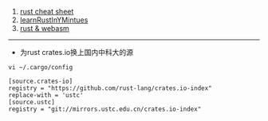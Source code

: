 1. [rust cheat sheet](https://cheats.rs)
2. [learnRustInYMintues](./learnRustInYMintues.md)
3. [rust & webasm](https://rustwasm.github.io/docs/book/introduction.html)



----

 - 为rust crates.io换上国内中科大的源

```
vi ~/.cargo/config

[source.crates-io]
registry = "https://github.com/rust-lang/crates.io-index"
replace-with = 'ustc'
[source.ustc]
registry = "git://mirrors.ustc.edu.cn/crates.io-index"
```
